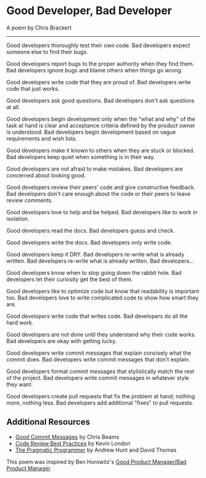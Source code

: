 # Good Developer, Bad Developer

A poem by Chris Brackert

----

Good developers thoroughly test their own code. Bad developers expect someone else to find their bugs.

Good developers report bugs to the proper authority when they find them. Bad developers ignore bugs and blame others when things go wrong.

Good developers write code that they are proud of. Bad developers write code that just works.

Good developers ask good questions. Bad developers don't ask questions at all.

Good developers begin development only when the "what and why" of the task at hand is clear and acceptance criteria defined by the product owner is understood. Bad developers begin development based on vague requirements and wish lists.

Good developers make it known to others when they are stuck or blocked. Bad developers keep quiet when something is in their way.

Good developers are not afraid to make mistakes. Bad developers are concerned about looking good.

Good developers review their peers' code and give constructive feedback. Bad developers don't care enough about the code or their peers to leave review comments.

Good developers love to help and be helped. Bad developers like to work in isolation.

Good developers read the docs. Bad developers guess and check.

Good developers write the docs. Bad developers only write code.

Good developers keep it DRY. Bad developers re-write what is already written. Bad developers re-write what is already written. Bad developers...

Good developers know when to stop going down the rabbit hole. Bad developers let their curiosity get the best of them.

Good developers like to optimize code but know that readability is important too. Bad developers love to write complicated code to show how smart they are.

Good developers write code that writes code. Bad developers do all the hard work.

Good developers are not done until they understand why their code works. Bad developers are okay with getting lucky.

Good developers write commit messages that explain concisely what the commit does. Bad developers write commit messages that don't explain.

Good developers format commit messages that stylistically match the rest of the project. Bad developers write commit messages in whatever style they want.

Good developers create pull requests that fix the problem at hand; nothing more, nothing less. Bad developers add additional "fixes" to pull requests.

## Additional Resources

- [Good Commit Messages](https://chris.beams.io/posts/git-commit/) by Chris Beams
- [Code Review Best Practices](https://www.kevinlondon.com/2015/05/05/code-review-best-practices.html) by Kevin London
- [The Pragmatic Programmer](https://pragprog.com/book/tpp/the-pragmatic-programmer) by Andrew Hunt and David Thomas

This poem was inspired by Ben Horowitz's [Good Product Manager/Bad Product Manager](http://a16z.com/2012/06/15/good-product-managerbad-product-manager/).
